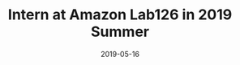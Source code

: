 ---
title: Intern at Amazon Lab126 in 2019 Summer
summary: I worked as an Applied Scientist Intern at Amazon Lab126 during the summer of 2019, contributing to the development of the Astro home robot.
date: 2019-05-16
---